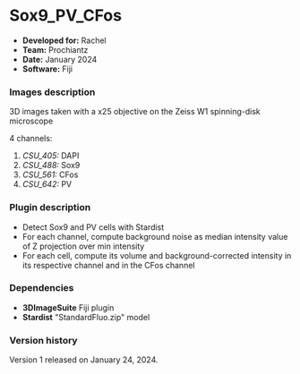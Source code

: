 # Sox9_PV_CFos

* **Developed for:** Rachel
* **Team:** Prochiantz
* **Date:** January 2024
* **Software:** Fiji

### Images description

3D images taken with a x25 objective on the Zeiss W1 spinning-disk microscope

4 channels:
  1. *CSU_405:* DAPI
  2. *CSU_488:* Sox9
  3. *CSU_561:* CFos
  4. *CSU_642:* PV

### Plugin description

* Detect Sox9 and PV cells with Stardist
* For each channel, compute background noise as median intensity value of Z projection over min intensity
* For each cell, compute its volume and background-corrected intensity in its respective channel and in the CFos channel
  
### Dependencies

* **3DImageSuite** Fiji plugin
* **Stardist** "StandardFluo.zip" model

### Version history

Version 1 released on January 24, 2024.
